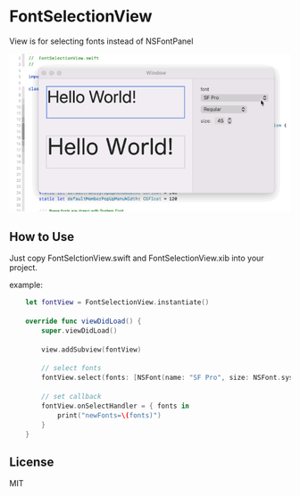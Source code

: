 # FontSelectionView
View is for selecting fonts instead of NSFontPanel

![demo](./font_anim.gif)

## How to Use

Just copy FontSelctionView.swift and FontSelectionView.xib into your project.

example:
```Swift
    let fontView = FontSelectionView.instantiate()

    override func viewDidLoad() {
        super.viewDidLoad()

        view.addSubview(fontView)

        // select fonts
        fontView.select(fonts: [NSFont(name: "SF Pro", size: NSFont.systemFontSize)!])

        // set callback
        fontView.onSelectHandler = { fonts in
            print("newFonts=\(fonts)")
        }
    }

```

## License

MIT
